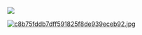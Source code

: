![](https://komarev.com/ghpvc/?username=sealguru&label=nanazers)

[![c8b75fddb7dff591825f8de939eceb92.jpg](https://i.postimg.cc/Y2xqHg4K/c8b75fddb7dff591825f8de939eceb92.jpg)](https://postimg.cc/kDBdN2Ff)
